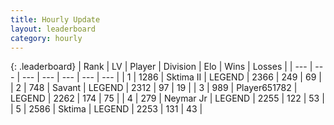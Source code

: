```yaml
---
title: Hourly Update
layout: leaderboard
category: hourly
---
```


{: .leaderboard}
| Rank | LV | Player | Division | Elo | Wins | Losses |
| --- | --- | --- | --- | --- | --- | --- |
| <span data-change="0">1</span> | 1286 | <span title="ID: 402846">Sktima II</span> | LEGEND | <span data-change="0">2366</span> | <span data-change="0">249</span> | <span data-change="0">69</span> |
| <span data-change="0">2</span> | 748 | <span title="ID: 556277">Savant</span> | LEGEND | <span data-change="0">2312</span> | <span data-change="0">97</span> | <span data-change="0">19</span> |
| <span data-change="0">3</span> | 989 | <span title="ID: 651782">Player651782</span> | LEGEND | <span data-change="0">2262</span> | <span data-change="0">174</span> | <span data-change="0">75</span> |
| <span data-change="0">4</span> | 279 | <span title="ID: 396909">Neymar Jr</span> | LEGEND | <span data-change="0">2255</span> | <span data-change="0">122</span> | <span data-change="0">53</span> |
| <span data-change="5">5</span> | 2586 | <span title="ID: 353063">Sktima</span> | LEGEND | <span data-change="23">2253</span> | <span data-change="7">131</span> | <span data-change="1">43</span> |